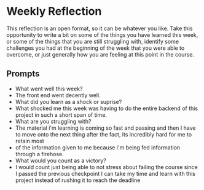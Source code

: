 # Weekly Reflection
This reflection is an open format, so it can be whatever you like. Take this opportunity to write a bit on some of the things you have learned this week, or some of the things that you are still struggling with, identify some challenges you had at the beginning of the week that you were able to overcome, or just generally how you are feeling at this point in the course.

## Prompts
- What went well this week?
- The front end went decently well.
- What did you learn as a shock or suprise?
- What shocked me this week was having to do the entire backend of this project in such a short span of time.
- What are you struggling with?
- The material i'm learning is coming so fast and passing and then I have to move onto the next thing after the fact, its incredibly hard for me to retain most
- of the information given to me because i'm being fed information through a firehose.
- What would you count as a victory?
- I would count just being able to not stress about failing the course since I passed the previous checkpoint I can take my time and learn with this project instead of  rushing it to reach the deadline 